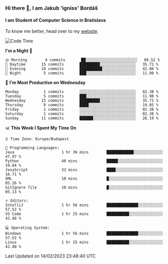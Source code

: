 ### Hi there 👋, I am Jakub 'igniss' Bordáš

#### I am Student of Computer Science in Bratislava
To know me better, head over to my [website](https://bordas.sk).


<!--START_SECTION:waka-->
![Code Time](http://img.shields.io/badge/Code%20Time-1%2C036%20hrs%2046%20mins-blue)

**I'm a Night 🦉** 

```text
🌞 Morning        4 commits       ██░░░░░░░░░░░░░░░░░░░░░░░   09.52 % 
🌆 Daytime       15 commits       █████████░░░░░░░░░░░░░░░░   35.71 % 
🌃 Evening       18 commits       ██████████░░░░░░░░░░░░░░░   42.86 % 
🌙 Night          5 commits       ███░░░░░░░░░░░░░░░░░░░░░░   11.90 % 

```
📅 **I'm Most Productive on Wednesday** 

```text
Monday           1 commits       ░░░░░░░░░░░░░░░░░░░░░░░░░   02.38 % 
Tuesday          5 commits       ███░░░░░░░░░░░░░░░░░░░░░░   11.90 % 
Wednesday       15 commits       █████████░░░░░░░░░░░░░░░░   35.71 % 
Thursday         8 commits       ████░░░░░░░░░░░░░░░░░░░░░   19.05 % 
Friday           1 commits       ░░░░░░░░░░░░░░░░░░░░░░░░░   02.38 % 
Saturday         1 commits       ░░░░░░░░░░░░░░░░░░░░░░░░░   02.38 % 
Sunday          11 commits       ██████░░░░░░░░░░░░░░░░░░░   26.19 % 

```


📊 **This Week I Spent My Time On** 

```text
⌚︎ Time Zone: Europe/Budapest

💬 Programming Languages: 
Java                     1 hr 36 mins        ████████████░░░░░░░░░░░░░   47.97 % 
Python                   40 mins             █████░░░░░░░░░░░░░░░░░░░░   19.84 % 
JavaScript               33 mins             ████░░░░░░░░░░░░░░░░░░░░░   16.71 % 
XML                      10 mins             █░░░░░░░░░░░░░░░░░░░░░░░░   05.26 % 
GitIgnore file           10 mins             █░░░░░░░░░░░░░░░░░░░░░░░░   05.13 % 

🔥 Editors: 
IntelliJ                 1 hr 56 mins        ██████████████░░░░░░░░░░░   57.52 % 
VS Code                  1 hr 25 mins        ██████████░░░░░░░░░░░░░░░   42.48 % 

💻 Operating System: 
Windows                  1 hr 56 mins        ██████████████░░░░░░░░░░░   57.52 % 
Linux                    1 hr 25 mins        ██████████░░░░░░░░░░░░░░░   42.48 % 

```


 Last Updated on 14/02/2023 23:48:40 UTC
<!--END_SECTION:waka-->
